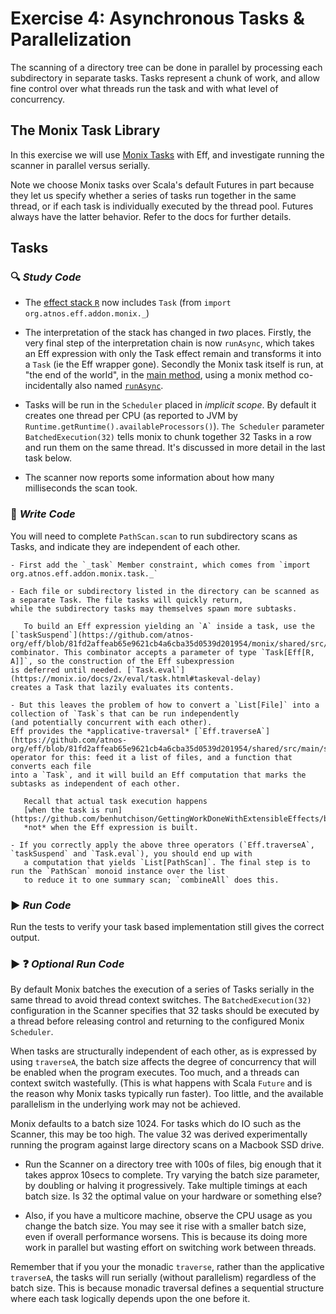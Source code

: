 # Exercise 4: Asynchronous Tasks & Parallelization

The scanning of a directory tree can be done in parallel by processing each subdirectory in separate tasks. Tasks represent
a chunk of work, and allow fine control over what threads run the task and with what level of concurrency.

## The Monix Task Library

In this exercise we will use [Monix Tasks](https://monix.io/docs/2x/eval/task.html) with Eff, and investigate running the
scanner in parallel versus serially.

Note we choose Monix tasks over Scala's default Futures in part because they let us specify whether a series of tasks run
together in the same thread, or if each task is individually executed by the thread pool. Futures always have the latter behavior.
 Refer to the docs for further details.

## Tasks

### :mag: _Study Code_

   - The [effect stack `R`](https://github.com/benhutchison/GettingWorkDoneWithExtensibleEffects/blob/master/exercise4/src/main/scala/scan/Scanner.scala#L30)
    now includes `Task` (from `import org.atnos.eff.addon.monix._`)

   - The interpretation of the stack has changed in *two* places. Firstly, the very final step of the interpretation chain
   is now `runAsync`, which takes an Eff expression with only the Task effect remain and transforms it into a `Task`
   (ie the Eff wrapper gone). Secondly the Monix task itself is run, at "the end of the world", in the
   [main method](https://github.com/benhutchison/GettingWorkDoneWithExtensibleEffects/blob/master/exercise4/src/main/scala/scan/Scanner.scala#L31),
   using a monix method co-incidentally also named [`runAsync`](https://monix.io/docs/2x/eval/task.html#execution-runasync--foreach).

   - Tasks will be run in the `Scheduler` placed in *implicit scope*. By default it
    creates one thread per CPU (as reported to JVM by `Runtime.getRuntime().availableProcessors()`). `The Scheduler` parameter
    `BatchedExecution(32)` tells monix to chunk together 32 Tasks in a row and run them on the same thread.
    It's discussed in more detail in the last task below.

   - The scanner now reports some information about how many milliseconds the scan took.


### :pencil: _Write Code_

You will need to complete `PathScan.scan` to run subdirectory scans as Tasks, and indicate they are independent of each other.

    - First add the `_task` Member constraint, which comes from `import org.atnos.eff.addon.monix.task._`

    - Each file or subdirectory listed in the directory can be scanned as a separate Task. The file tasks will quickly return,
    while the subdirectory tasks may themselves spawn more subtasks.

       To build an Eff expression yielding an `A` inside a task, use the
    [`taskSuspend`](https://github.com/atnos-org/eff/blob/81fd2affeab65e9621cb4a6cba35d0539d201954/monix/shared/src/main/scala/org/atnos/eff/addon/monix/TaskEffect.scala#L26)
    combinator. This combinator accepts a parameter of type `Task[Eff[R, A]]`, so the construction of the Eff subexpression
    is deferred until needed. [`Task.eval`](https://monix.io/docs/2x/eval/task.html#taskeval-delay)
    creates a Task that lazily evaluates its contents.

    - But this leaves the problem of how to convert a `List[File]` into a collection of `Task`s that can be run independently
    (and potentially concurrent with each other).
    Eff provides the *applicative-traversal* [`Eff.traverseA`](https://github.com/atnos-org/eff/blob/81fd2affeab65e9621cb4a6cba35d0539d201954/shared/src/main/scala/org/atnos/eff/Eff.scala#L276)
    operator for this: feed it a list of files, and a function that converts each file
    into a `Task`, and it will build an Eff computation that marks the subtasks as independent of each other.

       Recall that actual task execution happens
       [when the task is run](https://github.com/benhutchison/GettingWorkDoneWithExtensibleEffects/blob/master/exercise4/src/main/scala/scan/Scanner.scala#L31),
       *not* when the Eff expression is built.

    - If you correctly apply the above three operators (`Eff.traverseA`, `taskSuspend` and `Task.eval`), you should end up with
       a computation that yields `List[PathScan]`. The final step is to run the `PathScan` monoid instance over the list
       to reduce it to one summary scan; `combineAll` does this.

### :arrow_forward: _Run Code_

Run the tests to verify your task based implementation still gives the correct output.


### :arrow_forward: :question: _Optional Run Code_

By default Monix batches the execution of a series of Tasks serially in the same thread to avoid thread context switches.
The `BatchedExecution(32)` configuration in the Scanner specifies that 32 tasks should be executed by a thread before
releasing control and returning to the configured Monix `Scheduler`.

When tasks are structurally independent of each other, as is expressed by using `traverseA`, the batch size affects the
degree of concurrency that will be enabled when the program executes. Too much, and a threads can context switch wastefully.
(This is what happens with Scala `Future` and is the reason why Monix tasks typically run faster). Too little, and the available
parallelism in the underlying work may not be achieved.

Monix defaults to a batch size 1024. For tasks which do IO such as the Scanner, this may be too high. The value 32 was
derived experimentally running the program against large directory scans on a Macbook SSD drive.

- Run the Scanner on a directory tree with 100s of files, big enough that it takes approx 10secs to complete.
Try varying the batch size parameter, by doubling or halving it progressively.
Take multiple timings at each batch size. Is 32 the optimal value on your hardware or something else?

- Also, if you have a multicore machine, observe the CPU usage as you change the batch size. You may see it rise with
a smaller batch size, even if overall performance worsens. This is because its doing more work in parallel but wasting
effort on switching work between threads.

Remember that if you your the monadic `traverse`, rather than the applicative `traverseA`, the tasks will run serially
(without parallelism) regardless of the batch size. This is because monadic traversal defines a sequential structure where each task
logically depends upon the one before it.